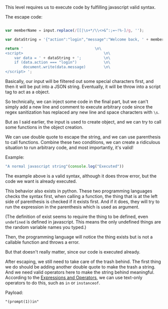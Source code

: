 This level requires us to execute code by fulfilling javascript valid syntax.

The escape code:
```javascript

var memberName = input.replace(/[[|\s+*/\\<>&^:;=~!%-]/g, '');

var dataString = '{"action":"login","message":"Welcome back, ' + memberName + '."}';

return '                                \n\
<script>                                    \n\
    var data = ' + dataString + ';          \n\
    if (data.action === "login")            \n\
        document.write(data.message)        \n\
</script> ';
```

Basically, our input will be filtered out some special characters first, and then it will be put into a JSON string. Eventually, it will be throw into a script tag to act as a object.

So technically, we can inject some code in the final part, but we can't simply add a new line and comment to execute arbitrary code since the regex sanitization has replaced any new line and space characters with `\s`.

But as I said earlier, the input is used to create object, and we can try to call some functions in the object creation.

We can use double quote to escape the string, and we can use parenthesis to call functions.
Combine these two conditions, we can create a ridiculous situation to run arbitrary code, and most importantly, it's valid!

Example:
```javascript
"A normal javascript string"(console.log("Executed"))
```

The example above is a valid syntax, although it does throw error, but the code we want is already executed.

This behavior also exists in python.
These two programming languages checks the syntax first, when calling a function, the thing that is at the left side of parenthesis is checked if it exists first. And if it does, they will try to run the expression in the parenthesis which is used as argument.

(The definition of exist seems to require the thing to be defined, even `undefined` is defined in javascript. This means the only undefined things are the random variable names you typed.)

Then, the programming language will notice the thing exists but is not a callable function and throws a error.

But that doesn't really matter, since our code is executed already.

After escaping, we still need to take care of the trash behind.
The first thing we do should be adding another double quote to make the trash a string.
And we need valid operators here to make the string behind meaningful.
According to the [Expressions and Operators](https://developer.mozilla.org/en-US/docs/Web/JavaScript/Guide/Expressions_and_Operators), we can use text-only operators to do this, such as `in` or `instanceof`.

Payload:
```
"(prompt(1))in"
```